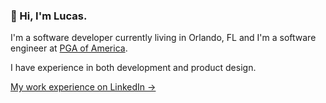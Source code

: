 ### 👋 Hi, I'm Lucas.

I'm a software developer currently living in Orlando, FL and I'm a software engineer at [PGA of America](https://pga.com).

I have experience in both development and product design.

[My work experience on LinkedIn &rarr;](https://linkedin.com/in/lucaslitton)
